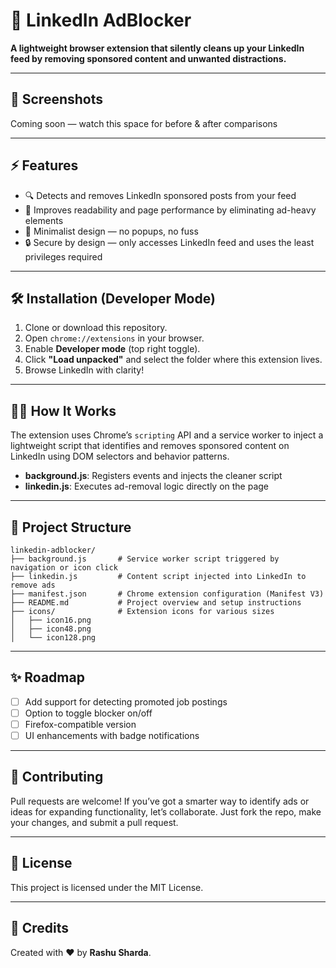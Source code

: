 # 🚫 LinkedIn AdBlocker

**A lightweight browser extension that silently cleans up your LinkedIn feed by removing sponsored content and unwanted distractions.**

---

## 📸 Screenshots

Coming soon — watch this space for before & after comparisons

---

## ⚡ Features

- 🔍 Detects and removes LinkedIn sponsored posts from your feed
- 🧹 Improves readability and page performance by eliminating ad-heavy elements
- 🧠 Minimalist design — no popups, no fuss
- 🔒 Secure by design — only accesses LinkedIn feed and uses the least privileges required

---

## 🛠️ Installation (Developer Mode)

1. Clone or download this repository.
2. Open `chrome://extensions` in your browser.
3. Enable **Developer mode** (top right toggle).
4. Click **"Load unpacked"** and select the folder where this extension lives.
5. Browse LinkedIn with clarity!

---

## 👨‍💻 How It Works

The extension uses Chrome’s `scripting` API and a service worker to inject a lightweight script that identifies and removes sponsored content on LinkedIn using DOM selectors and behavior patterns.

- **background.js**: Registers events and injects the cleaner script
- **linkedin.js**: Executes ad-removal logic directly on the page

---

## 📁 Project Structure

```
linkedin-adblocker/
├── background.js       # Service worker script triggered by navigation or icon click
├── linkedin.js         # Content script injected into LinkedIn to remove ads
├── manifest.json       # Chrome extension configuration (Manifest V3)
├── README.md           # Project overview and setup instructions
├── icons/              # Extension icons for various sizes
│   ├── icon16.png
│   ├── icon48.png
│   └── icon128.png
```

---

## ✨ Roadmap

- [ ] Add support for detecting promoted job postings
- [ ] Option to toggle blocker on/off
- [ ] Firefox-compatible version
- [ ] UI enhancements with badge notifications

---

## 💬 Contributing

Pull requests are welcome! If you’ve got a smarter way to identify ads or ideas for expanding functionality, let’s collaborate. Just fork the repo, make your changes, and submit a pull request.

---

## 📄 License

This project is licensed under the MIT License.

---

## 🙌 Credits

Created with ❤️ by **Rashu Sharda**.

